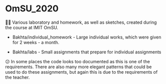 # OmSU_2020

🏋🏽 Various laboratory and homework, as well as sketches, created during the course at IMIT OmSU.

* Bakhta/individual_homework - Large individual works, which were given for 2 weeks - a month.

* Bakhta/labs - Small assignments that prepare for individual assignments

😕 In some places the code looks too documented as this is one of the requirements. There are also many more elegant
patterns that could be used to do these assignments, but again this is due to the requirements of the teacher.